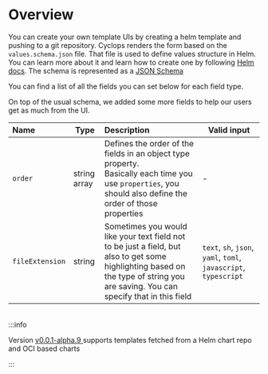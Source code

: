 # Overview

You can create your own template UIs by creating a helm template and pushing to a git repository. Cyclops renders the
form based on the `values.schema.json` file. That file is used to define values structure in Helm. You can learn more
about it and learn how to create one by following [Helm docs](https://helm.sh/docs/topics/charts/#schema-files). The 
schema is represented as a [JSON Schema](https://json-schema.org/)

You can find a list of all the fields you can set below for each field type.

On top of the usual schema, we added some more fields to help our users get as much from the UI.

| Name            | Type         | Description                                                                                                                                                                       | Valid input                                                      |
|:----------------|--------------|:----------------------------------------------------------------------------------------------------------------------------------------------------------------------------------|------------------------------------------------------------------|
| `order`         | string array | Defines the order of the fields in an object type property. <br/> Basically each time you use `properties`, you should also define the order of those properties                  | -                                                                |
| `fileExtension` | string       | Sometimes you would like your text field not to be just a field, but also to get some highlighting based on the type of string you are saving. You can specify that in this field | `text`, `sh`, `json`, `yaml`, `toml`, `javascript`, `typescript` |

<br/>
:::info

Version [ v0.0.1-alpha.9 ](https://github.com/cyclops-ui/cyclops/releases/tag/v0.0.1-alpha.9) supports templates fetched from a Helm chart repo and OCI based charts

:::
